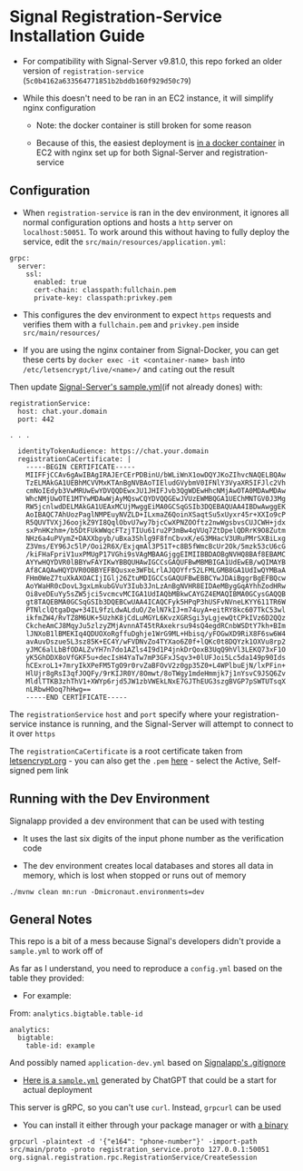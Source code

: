 # Signal Registration-Service Installation Guide

- For compatibility with Signal-Server v9.81.0, this repo forked an older version of `registration-service` (`5c0b4162a633564771851b2bddb160f929d50c79`)

- While this doesn't need to be ran in an EC2 instance, it will simplify nginx configuration

  - Note: the docker container is still broken for some reason

  - Because of this, the easiest deployment is [in a docker container](https://github.com/jtof-dev/Signal-Docker/tree/main/registration-service) in EC2 with nginx set up for both Signal-Server and registration-service

## Configuration

- When `registration-service` is ran in the dev environment, it ignores all normal configuration options and hosts a `http` server on `localhost:50051`. To work around this without having to fully deploy the service, edit the `src/main/resources/application.yml`:

```
grpc:
  server:
    ssl:
      enabled: true
      cert-chain: classpath:fullchain.pem
      private-key: classpath:privkey.pem
```

- This configures the dev environment to expect `https` requests and verifies them with a `fullchain.pem` and `privkey.pem` inside `src/main/resources/`

- If you are using the nginx container from Signal-Docker, you can get these certs by `docker exec -it <container-name> bash` into `/etc/letsencrypt/live/<name>/` and `cat`ing out the result

Then update [Signal-Server's sample.yml](https://github.com/jtof-dev/Signal-Server/blob/b2e9fcbd13a65f5c7f0126010891a307dc2817c4/docs/documented-sample.yml#L413)(if not already dones) with:

```
registrationService:
  host: chat.your.domain
  port: 442

. . .

  identityTokenAudience: https://chat.your.domain
  registrationCaCertificate: |
    -----BEGIN CERTIFICATE-----
    MIIFFjCCAv6gAwIBAgIRAJErCErPDBinU/bWLiWnX1owDQYJKoZIhvcNAQELBQAw
    TzELMAkGA1UEBhMCVVMxKTAnBgNVBAoTIEludGVybmV0IFNlY3VyaXR5IFJlc2Vh
    cmNoIEdyb3VwMRUwEwYDVQQDEwxJU1JHIFJvb3QgWDEwHhcNMjAwOTA0MDAwMDAw
    WhcNMjUwOTE1MTYwMDAwWjAyMQswCQYDVQQGEwJVUzEWMBQGA1UEChMNTGV0J3Mg
    RW5jcnlwdDELMAkGA1UEAxMCUjMwggEiMA0GCSqGSIb3DQEBAQUAA4IBDwAwggEK
    AoIBAQC7AhUozPaglNMPEuyNVZLD+ILxmaZ6QoinXSaqtSu5xUyxr45r+XXIo9cP
    R5QUVTVXjJ6oojkZ9YI8QqlObvU7wy7bjcCwXPNZOOftz2nwWgsbvsCUJCWH+jdx
    sxPnHKzhm+/b5DtFUkWWqcFTzjTIUu61ru2P3mBw4qVUq7ZtDpelQDRrK9O8Zutm
    NHz6a4uPVymZ+DAXXbpyb/uBxa3Shlg9F8fnCbvxK/eG3MHacV3URuPMrSXBiLxg
    Z3Vms/EY96Jc5lP/Ooi2R6X/ExjqmAl3P51T+c8B5fWmcBcUr2Ok/5mzk53cU6cG
    /kiFHaFpriV1uxPMUgP17VGhi9sVAgMBAAGjggEIMIIBBDAOBgNVHQ8BAf8EBAMC
    AYYwHQYDVR0lBBYwFAYIKwYBBQUHAwIGCCsGAQUFBwMBMBIGA1UdEwEB/wQIMAYB
    Af8CAQAwHQYDVR0OBBYEFBQusxe3WFbLrlAJQOYfr52LFMLGMB8GA1UdIwQYMBaA
    FHm0WeZ7tuXkAXOACIjIGlj26ZtuMDIGCCsGAQUFBwEBBCYwJDAiBggrBgEFBQcw
    AoYWaHR0cDovL3gxLmkubGVuY3Iub3JnLzAnBgNVHR8EIDAeMBygGqAYhhZodHRw
    Oi8veDEuYy5sZW5jci5vcmcvMCIGA1UdIAQbMBkwCAYGZ4EMAQIBMA0GCysGAQQB
    gt8TAQEBMA0GCSqGSIb3DQEBCwUAA4ICAQCFyk5HPqP3hUSFvNVneLKYY611TR6W
    PTNlclQtgaDqw+34IL9fzLdwALduO/ZelN7kIJ+m74uyA+eitRY8kc607TkC53wl
    ikfmZW4/RvTZ8M6UK+5UzhK8jCdLuMGYL6KvzXGRSgi3yLgjewQtCPkIVz6D2QQz
    CkcheAmCJ8MqyJu5zlzyZMjAvnnAT45tRAxekrsu94sQ4egdRCnbWSDtY7kh+BIm
    lJNXoB1lBMEKIq4QDUOXoRgffuDghje1WrG9ML+Hbisq/yFOGwXD9RiX8F6sw6W4
    avAuvDszue5L3sz85K+EC4Y/wFVDNvZo4TYXao6Z0f+lQKc0t8DQYzk1OXVu8rp2
    yJMC6alLbBfODALZvYH7n7do1AZls4I9d1P4jnkDrQoxB3UqQ9hVl3LEKQ73xF1O
    yK5GhDDX8oVfGKF5u+decIsH4YaTw7mP3GFxJSqv3+0lUFJoi5Lc5da149p90Ids
    hCExroL1+7mryIkXPeFM5TgO9r0rvZaBFOvV2z0gp35Z0+L4WPlbuEjN/lxPFin+
    HlUjr8gRsI3qfJOQFy/9rKIJR0Y/8Omwt/8oTWgy1mdeHmmjk7j1nYsvC9JSQ6Zv
    MldlTTKB3zhThV1+XWYp6rjd5JW1zbVWEkLNxE7GJThEUG3szgBVGP7pSWTUTsqX
    nLRbwHOoq7hHwg==
    -----END CERTIFICATE-----
```

The `registrationService` `host` and `port` specify where your registration-service instance is running, and the Signal-Server will attempt to connect to it over `https`

The `registrationCaCertificate` is a root certificate taken from [letsencrypt.org](letsencrypt.org) - you can also get the `.pem` [here](https://letsencrypt.org/certificates/) - select the Active, Self-signed pem link

## Running with the Dev Environment

Signalapp provided a dev environment that can be used with testing

- It uses the last six digits of the input phone number as the verification code

- The dev environment creates local databases and stores all data in memory, which is lost when stopped or runs out of memory

```
./mvnw clean mn:run -Dmicronaut.environments=dev
```

## General Notes

This repo is a bit of a mess because Signal's developers didn't provide a `sample.yml` to work off of

As far as I understand, you need to  reproduce a `config.yml` based on the table they provided:

 - For example:

From: `analytics.bigtable.table-id`

```
analytics:
  bigtable:
    table-id: example
```

And possibly named `application-dev.yml` based on [Signalapp's .gitignore](.gitignore)

- [Here is a `sample.yml`](sample.yml) generated by ChatGPT that could be a start for actual deployment

This server is gRPC, so you can't use `curl`. Instead, `grpcurl` can be used

- You can install it either through your package manager or with [a binary](https://github.com/fullstorydev/grpcurl#installation)

```
grpcurl -plaintext -d '{"e164": "phone-number"}' -import-path src/main/proto -proto registration_service.proto 127.0.0.1:50051 org.signal.registration.rpc.RegistrationService/CreateSession
```